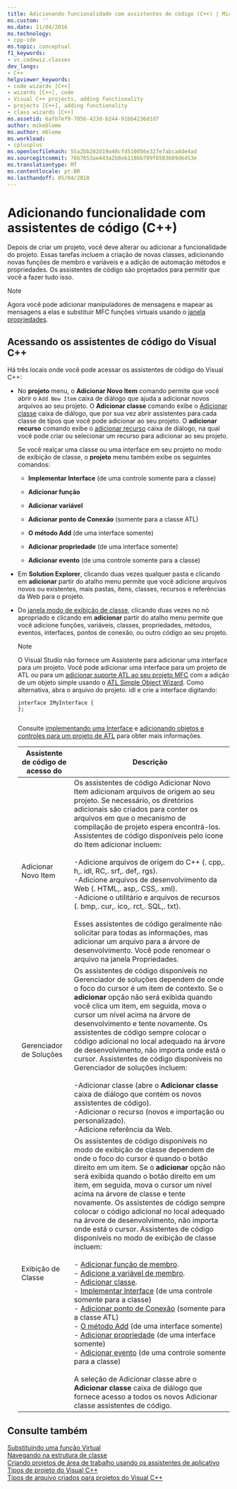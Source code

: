 ```yaml
---
title: Adicionando funcionalidade com assistentes de código (C++) | Microsoft Docs
ms.custom: ''
ms.date: 11/04/2016
ms.technology:
- cpp-ide
ms.topic: conceptual
f1_keywords:
- vc.codewiz.classes
dev_langs:
- C++
helpviewer_keywords:
- code wizards [C++]
- wizards [C++], code
- Visual C++ projects, adding functionality
- projects [C++], adding functionality
- class wizards [C++]
ms.assetid: 6afb7ef9-7056-423d-b244-91bb4236d1d7
author: mikeblome
ms.author: mblome
ms.workload:
- cplusplus
ms.openlocfilehash: 55a2bb282d19a48cfd510056e327e7abca4de4ad
ms.sourcegitcommit: 76b7653ae443a2b8eb1186b789f8503609d6453e
ms.translationtype: MT
ms.contentlocale: pt-BR
ms.lasthandoff: 05/04/2018
---
```

# <a name="adding-functionality-with-code-wizards-c"></a>Adicionando funcionalidade com assistentes de código (C++)
Depois de criar um projeto, você deve alterar ou adicionar a funcionalidade do projeto. Essas tarefas incluem a criação de novas classes, adicionando novas funções de membro e variáveis e a adição de automação métodos e propriedades. Os assistentes de código são projetados para permitir que você a fazer tudo isso.  
  
> [!NOTE]
>  Agora você pode adicionar manipuladores de mensagens e mapear as mensagens a elas e substituir MFC funções virtuais usando o [janela propriedades](/visualstudio/ide/reference/properties-window).  
  
## <a name="accessing-visual-c-code-wizards"></a>Acessando os assistentes de código do Visual C++  
 Há três locais onde você pode acessar os assistentes de código do Visual C++:  
  
-   No **projeto** menu, o **Adicionar Novo Item** comando permite que você abrir o `Add New Item` caixa de diálogo que ajuda a adicionar novos arquivos ao seu projeto. O **Adicionar classe** comando exibe o [Adicionar classe](../ide/add-class-dialog-box.md) caixa de diálogo, que por sua vez abrir assistentes para cada classe de tipos que você pode adicionar ao seu projeto. O **adicionar recurso** comando exibe o [adicionar recurso](../windows/add-resource-dialog-box.md) caixa de diálogo, na qual você pode criar ou selecionar um recurso para adicionar ao seu projeto.  
  
     Se você realçar uma classe ou uma interface em seu projeto no modo de exibição de classe, o **projeto** menu também exibe os seguintes comandos:  
  
    -   **Implementar Interface** (de uma controle somente para a classe)  
  
    -   **Adicionar função**  
  
    -   **Adicionar variável**  
  
    -   **Adicionar ponto de Conexão** (somente para a classe ATL)  
  
    -   **O método Add** (de uma interface somente)  
  
    -   **Adicionar propriedade** (de uma interface somente)  
  
    -   **Adicionar evento** (de uma controle somente para a classe)  
  
-   Em **Solution Explorer**, clicando duas vezes qualquer pasta e clicando em **adicionar** partir do atalho menu permite que você adicione arquivos novos ou existentes, mais pastas, itens, classes, recursos e referências da Web para o projeto.  
  
-   Do [janela modo de exibição de classe](http://msdn.microsoft.com/en-us/8d7430a9-3e33-454c-a9e1-a85e3d2db925), clicando duas vezes no nó apropriado e clicando em **adicionar** partir do atalho menu permite que você adicione funções, variáveis, classes, propriedades, métodos, eventos, interfaces, pontos de conexão, ou outro código ao seu projeto.  
  
    > [!NOTE]
    >  O Visual Studio não fornece um Assistente para adicionar uma interface para um projeto. Você pode adicionar uma interface para um projeto de ATL ou para um [adicionar suporte ATL ao seu projeto MFC](../mfc/reference/adding-atl-support-to-your-mfc-project.md) com a adição de um objeto simple usando o [ATL Simple Object Wizard](../atl/reference/atl-simple-object-wizard.md). Como alternativa, abra o arquivo do projeto. idl e crie a interface digitando:  
  
    ```  
    interface IMyInterface {  
    };  
  
    ```  
  
     Consulte [implementando uma Interface](../ide/implementing-an-interface-visual-cpp.md) e [adicionando objetos e controles para um projeto de ATL](../atl/reference/adding-objects-and-controls-to-an-atl-project.md) para obter mais informações.  
  
    |Assistente de código de acesso do|Descrição|  
    |-----------------------------|-----------------|  
    |Adicionar Novo Item|Os assistentes de código Adicionar Novo Item adicionam arquivos de origem ao seu projeto. Se necessário, os diretórios adicionais são criados para conter os arquivos em que o mecanismo de compilação de projeto espera encontrá-los. Assistentes de código disponíveis pelo ícone do Item adicionar incluem:<br /><br /> -Adicione arquivos de origem do C++ (. cpp,. h,. idl, RC,. srf,. def,. rgs).<br />-Adicione arquivos de desenvolvimento da Web (. HTML,. asp,. CSS,. xml).<br />-Adicione o utilitário e arquivos de recursos (. bmp,. cur,. ico,. rct,. SQL,. txt).<br /><br /> Esses assistentes de código geralmente não solicitar para todas as informações, mas adicionar um arquivo para a árvore de desenvolvimento. Você pode renomear o arquivo na janela Propriedades.|  
    |Gerenciador de Soluções|Os assistentes de código disponíveis no Gerenciador de soluções dependem de onde o foco do cursor é um item de contexto. Se o **adicionar** opção não será exibida quando você clica um item, em seguida, mova o cursor um nível acima na árvore de desenvolvimento e tente novamente. Os assistentes de código sempre colocar o código adicional no local adequado na árvore de desenvolvimento, não importa onde está o cursor. Assistentes de código disponíveis no Gerenciador de soluções incluem:<br /><br /> -Adicionar classe (abre o **Adicionar classe** caixa de diálogo que contém os novos assistentes de código).<br />-Adicionar o recurso (novos e importação ou personalizado).<br />-Adicione referência da Web.|  
    |Exibição de Classe|Os assistentes de código disponíveis no modo de exibição de classe dependem de onde o foco do cursor é quando o botão direito em um item. Se o **adicionar** opção não será exibida quando o botão direito em um item, em seguida, mova o cursor um nível acima na árvore de classe e tente novamente. Os assistentes de código sempre colocar o código adicional no local adequado na árvore de desenvolvimento, não importa onde está o cursor. Assistentes de código disponíveis no modo de exibição de classe incluem:<br /><br /> -   [Adicionar função de membro](../ide/adding-a-member-function-visual-cpp.md).<br />-   [Adicione a variável de membro](../ide/adding-a-member-variable-visual-cpp.md).<br />-   [Adicionar classe](../ide/adding-a-class-visual-cpp.md).<br />-   [Implementar Interface](../ide/implement-interface-wizard.md) (de uma controle somente para a classe)<br />-   [Adicionar ponto de Conexão](../ide/implement-connection-point-wizard.md) (somente para a classe ATL)<br />-   [O método Add](../ide/add-method-wizard.md) (de uma interface somente)<br />-   [Adicionar propriedade](../ide/names-add-property-wizard.md) (de uma interface somente)<br />-   [Adicionar evento](../ide/add-event-wizard.md) (de uma controle somente para a classe)<br /><br /> A seleção de Adicionar classe abre o **Adicionar classe** caixa de diálogo que fornece acesso a todos os novos Adicionar classe assistentes de código.|  
  
## <a name="see-also"></a>Consulte também  
 [Substituindo uma função Virtual](../ide/overriding-a-virtual-function-visual-cpp.md)   
 [Navegando na estrutura de classe](../ide/navigating-the-class-structure-visual-cpp.md)   
 [Criando projetos de área de trabalho usando os assistentes de aplicativo](../ide/creating-desktop-projects-by-using-application-wizards.md)   
 [Tipos de projeto do Visual C++](../ide/visual-cpp-project-types.md)   
 [Tipos de arquivo criados para projetos do Visual C++](../ide/file-types-created-for-visual-cpp-projects.md)